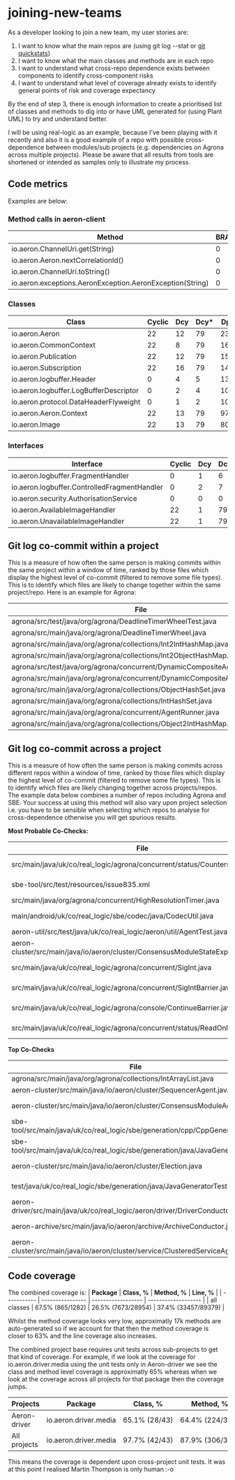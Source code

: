 # joining-new-teams

As a developer looking to join a new team, my user stories are:

1. I want to know what the main repos are (using git log --stat or [git quickstats](https://github.com/arzzen/git-quick-stats))
2. I want to know what the main classes and methods are in each repo
3. I want to understand what cross-repo dependence exists between components to identify cross-component risks
4. I want to understand what level of coverage already exists to identify general points of risk and coverage expectancy

By the end of step 3, there is enough information to create a prioritised list of classes and methods to dig into or have UML generated for (using Plant UML) to try
and understand better.

I will be using real-logic as an example, because I've been playing with it recently and also it is a good example of a repo with possible cross-dependence between modules/sub projects (e.g. dependencies on Agrona across multiple projects). Please be aware that all results from tools are shortened or intended as samples only to illustrate my process.

## Code metrics ##

Examples are below:

### Method calls in aeron-client ###

| Method                                                    | BRANCH | CALL | CALLED | CALLEDp |
| --------------------------------------------------------- | ------ | ---- | ------ | ------- |
| io.aeron.ChannelUri.get(String)                           | 0      | 1    | 96     | 94      |
| io.aeron.Aeron.nextCorrelationId()                        | 0      | 2    | 111    | 77      |
| io.aeron.ChannelUri.toString()                            | 0      | 22   | 462    | 70      |
| io.aeron.exceptions.AeronException.AeronException(String) | 0      | 2    | 62     | 62      |

### Classes ###

| Class                                  | Cyclic | Dcy | Dcy\* | Dpt | Dpt\* | PDcy | PDpt |
| -------------------------------------- | ------ | --- | ----- | --- | ----- | ---- | ---- |
| io.aeron.Aeron                         | 22     | 12  | 79    | 235 | 645   | 2    | 20   |
| io.aeron.CommonContext                 | 22     | 8   | 79    | 169 | 645   | 2    | 18   |
| io.aeron.Publication                   | 22     | 12  | 79    | 152 | 645   | 5    | 16   |
| io.aeron.Subscription                  | 22     | 16  | 79    | 142 | 645   | 4    | 15   |
| io.aeron.logbuffer.Header              | 0      | 4   | 5     | 135 | 663   | 2    | 18   |
| io.aeron.logbuffer.LogBufferDescriptor | 0      | 2   | 4     | 102 | 684   | 2    | 8    |
| io.aeron.protocol.DataHeaderFlyweight  | 0      | 1   | 2     | 101 | 701   | 1    | 11   |
| io.aeron.Aeron.Context                 | 22     | 13  | 79    | 97  | 645   | 2    | 14   |
| io.aeron.Image                         | 22     | 13  | 79    | 80  | 645   | 3    | 13   |


### Interfaces ###

| Interface                                    | Cyclic | Dcy | Dcy\* | Dpt | Dpt\* | PDcy | PDpt |
| -------------------------------------------- | ------ | --- | ----- | --- | ----- | ---- | ---- |
| io.aeron.logbuffer.FragmentHandler           | 0      | 1   | 6     | 81  | 653   | 1    | 14   |
| io.aeron.logbuffer.ControlledFragmentHandler | 0      | 2   | 7     | 25  | 648   | 1    | 8    |
| io.aeron.security.AuthorisationService       | 0      | 0   | 0     | 24  | 260   | 0    | 5    |
| io.aeron.AvailableImageHandler               | 22     | 1   | 79    | 18  | 645   | 1    | 4    |
| io.aeron.UnavailableImageHandler             | 22     | 1   | 79    | 16  | 645   | 1    | 4    |


## Git log co-commit within a project ##

This is a measure of how often the same person is making commits within the same project within a window of time, ranked by those
files which display the highest level of co-commit (filtered to remove some file types). This is to identify which files
are likely to change together within the same project/repo. Here is an example for Agrona:

| File                                                                      | Most Co-Checked                                                           | coCheckTally | coCheckFileTally | firstFileTally |
| ------------------------------------------------------------------------- | ------------------------------------------------------------------------- | ------------ | ---------------- | -------------- |
| agrona/src/test/java/org/agrona/DeadlineTimerWheelTest.java               | agrona/src/main/java/org/agrona/DeadlineTimerWheel.java                   | 93           | 510              | 329            |
| agrona/src/main/java/org/agrona/DeadlineTimerWheel.java                   | agrona/src/test/java/org/agrona/DeadlineTimerWheelTest.java               | 93           | 329              | 510            |
| agrona/src/main/java/org/agrona/collections/Int2IntHashMap.java           | agrona/src/main/java/org/agrona/collections/Int2ObjectHashMap.java        | 90           | 466              | 483            |
| agrona/src/main/java/org/agrona/collections/Int2ObjectHashMap.java        | agrona/src/main/java/org/agrona/collections/Int2IntHashMap.java           | 90           | 483              | 466            |
| agrona/src/test/java/org/agrona/concurrent/DynamicCompositeAgentTest.java | agrona/src/main/java/org/agrona/concurrent/DynamicCompositeAgent.java     | 84           | 542              | 235            |
| agrona/src/main/java/org/agrona/concurrent/DynamicCompositeAgent.java     | agrona/src/test/java/org/agrona/concurrent/DynamicCompositeAgentTest.java | 84           | 235              | 542            |
| agrona/src/main/java/org/agrona/collections/ObjectHashSet.java            | agrona/src/main/java/org/agrona/collections/IntHashSet.java               | 82           | 421              | 367            |
| agrona/src/main/java/org/agrona/collections/IntHashSet.java               | agrona/src/main/java/org/agrona/collections/ObjectHashSet.java            | 82           | 367              | 421            |
| agrona/src/main/java/org/agrona/concurrent/AgentRunner.java               | agrona/src/main/java/org/agrona/concurrent/DynamicCompositeAgent.java     | 80           | 542              | 438            |
| agrona/src/main/java/org/agrona/collections/Object2IntHashMap.java        | agrona/src/main/java/org/agrona/collections/Int2IntHashMap.java           | 69           | 483              | 336            |




## Git log co-commit across a project ##

This is a measure of how often the same person is making commits across different repos within a window of time, ranked by those
files which display the highest level of co-commit (filtered to remove some file types). This is to identify which files
are likely changing together across projects/repos. The example data below combines a number of repos including Agrona and SBE.
Your success at using this method will also vary upon project selection i.e. you have to be sensible when selecting
which repos to analyse for cross-dependence otherwise you will get spurious results.

**Most Probable Co-Checks:**

| File                                                                          | Most Co-Checked                                                                | coCheckTally | coCheckFileTally | firstFileTally |
| ----------------------------------------------------------------------------- | ------------------------------------------------------------------------------ | ------------ | ---------------- | -------------- |
| src/main/java/uk/co/real_logic/agrona/concurrent/status/CountersReader.java   | aeron-samples/src/main/java/uk/co/real_logic/aeron/samples/AeronStat.java      | 22           | 1282             | 42             |
| sbe-tool/src/test/resources/issue835.xml                                      | aeron-cluster/src/main/java/io/aeron/cluster/ConsensusModuleAgent.java         | 12           | 18911            | 27             |
| src/main/java/org/agrona/concurrent/HighResolutionTimer.java                  | aeron-driver/src/main/java/io/aeron/driver/LossDetector.java                   | 11           | 856              | 31             |
| main/android/uk/co/real_logic/sbe/codec/java/CodecUtil.java                   | aeron-driver/src/main/java/uk/co/real_logic/aeron/driver/DriverConductor.java  | 29           | 13828            | 83             |
| aeron-util/src/test/java/uk/co/real_logic/aeron/util/AgentTest.java           | test/java/uk/co/real_logic/sbe/codec/java/DirectBufferTest.java                | 1            | 237              | 3              |
| aeron-cluster/src/main/java/io/aeron/cluster/ConsensusModuleStateExport.java  | sbe-tool/src/main/java/uk/co/real_logic/sbe/xml/XmlSchemaParser.java           | 5            | 1375             | 16             |
| src/main/java/uk/co/real_logic/agrona/concurrent/SigInt.java                  | aeron-driver/src/main/java/uk/co/real_logic/aeron/driver/DriverConnection.java | 15           | 5511             | 49             |
| src/main/java/uk/co/real_logic/agrona/concurrent/SigIntBarrier.java           | aeron-driver/src/main/java/uk/co/real_logic/aeron/driver/DriverConnection.java | 15           | 5511             | 49             |
| src/main/java/uk/co/real_logic/agrona/console/ContinueBarrier.java            | aeron-driver/src/main/java/uk/co/real_logic/aeron/driver/DriverConnection.java | 15           | 5511             | 50             |
| src/main/java/uk/co/real_logic/agrona/concurrent/status/ReadOnlyPosition.java | aeron-driver/src/main/java/uk/co/real_logic/aeron/driver/DriverConnection.java | 14           | 5511             | 47             |


**Top Co-Checks**

| File                                                                            | Most Co-Checked                                                                | coCheckTally | coCheckFileTally | firstFileTally |
| ------------------------------------------------------------------------------- | ------------------------------------------------------------------------------ | ------------ | ---------------- | -------------- |
| agrona/src/main/java/org/agrona/collections/IntArrayList.java                   | aeron-cluster/src/main/java/io/aeron/cluster/SequencerAgent.java               | 104          | 10770            | 1168           |
| aeron-cluster/src/main/java/io/aeron/cluster/SequencerAgent.java                | agrona/src/main/java/org/agrona/collections/IntArrayList.java                  | 104          | 1168             | 10770          |
| aeron-cluster/src/main/java/io/aeron/cluster/ConsensusModuleAgent.java          | sbe-tool/src/main/java/uk/co/real_logic/sbe/generation/cpp/CppGenerator.java   | 90           | 7062             | 18911          |
| sbe-tool/src/main/java/uk/co/real_logic/sbe/generation/cpp/CppGenerator.java    | aeron-cluster/src/main/java/io/aeron/cluster/ConsensusModuleAgent.java         | 90           | 18911            | 7062           |
| sbe-tool/src/main/java/uk/co/real_logic/sbe/generation/java/JavaGenerator.java  | aeron-cluster/src/main/java/io/aeron/cluster/ConsensusModuleAgent.java         | 88           | 18911            | 6362           |
| aeron-cluster/src/main/java/io/aeron/cluster/Election.java                      | sbe-tool/src/main/java/uk/co/real_logic/sbe/generation/cpp/CppGenerator.java   | 77           | 7062             | 11051          |
| test/java/uk/co/real_logic/sbe/generation/java/JavaGeneratorTest.java           | aeron-driver/src/main/java/uk/co/real_logic/aeron/driver/DriverConductor.java  | 73           | 13828            | 2239           |
| aeron-driver/src/main/java/uk/co/real_logic/aeron/driver/DriverConductor.java   | test/java/uk/co/real_logic/sbe/generation/java/JavaGeneratorTest.java          | 73           | 2239             | 13828          |
| aeron-archive/src/main/java/io/aeron/archive/ArchiveConductor.java              | sbe-tool/src/main/java/uk/co/real_logic/sbe/generation/java/JavaGenerator.java | 70           | 6362             | 10390          |
| aeron-cluster/src/main/java/io/aeron/cluster/service/ClusteredServiceAgent.java | agrona/src/main/java/org/agrona/collections/IntArrayList.java                  | 69           | 1168             | 11345          |



## Code coverage ##


The combined coverage is:
| **Package** | **Class, %**     | **Method, %**      | **Line, %**         |
| ----------- | ---------------- | ------------------ | ------------------- |
| all classes | 67.5% (865/1282) | 26.5% (7673/28954) | 37.4% (33457/89379) |


Whilst the method coverage looks very low, approximatly 17k methods are auto-generated so if we account for that then the method coverage is closer
to 63% and the line coverage also increases.

The combined project base requires unit tests across sub-projects to get that kind of coverage. For example,
if we look at the coverage for io.aeron.driver.media using the unit tests only in Aeron-driver we see the 
class and method level coverage is approximatly 65% whereas when we look at the coverage across all projects for that 
package then the coverage jumps.


| **Projects** | **Package**           | **Class, %**  | **Method, %**   | **Line, %**       |
| ------------ | --------------------- | ------------- | --------------- | ----------------- |
| Aeron-driver | io.aeron.driver.media | 65.1% (28/43) | 64.4% (224/348) | 56.3% (880/1562)  |
| All projects | io.aeron.driver.media | 97.7% (42/43) | 87.9% (306/348) | 81.2% (1268/1562) |


This means the coverage is dependent upon cross-project unit tests. It was at this point I realised Martin Thompson is only human :-o




